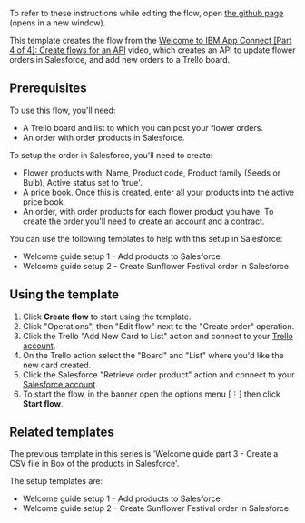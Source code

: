 To refer to these instructions while editing the flow, open [the github page](https://github.com/ot4i/app-connect-templates/blob/master/resources/markdown/Welcome%20guide%20part%204%20-%20Flower%20order%20API_instructions.md) (opens in a new window).

This template creates the flow from the [Welcome to IBM App Connect [Part 4 of 4]: Create flows for an API](https://www.youtube.com/watch?v=RgYAIl5lXt4&list=PL_4RxtD-BL5tKxx9GiR2BH146ZUC21cOp) video, which creates an API to update flower orders in Salesforce, and add new orders to a Trello board.

## Prerequisites

To use this flow, you'll need:
* A Trello board and list to which you can post your flower orders.
* An order with order products in Salesforce.

To setup the order in Salesforce, you'll need to create:
* Flower products with: Name, Product code, Product family (Seeds or Bulb), Active status set to 'true'.
* A price book. Once this is created, enter all your products into the active price book.
* An order, with order products for each flower product you have. To create the order you'll need to create an account and a  contract.

You can use the following templates to help with this setup in Salesforce:
* Welcome guide setup 1 - Add products to Salesforce.
* Welcome guide setup 2 - Create Sunflower Festival order in Salesforce.

## Using the template

1. Click **Create flow** to start using the template.
1. Click "Operations", then "Edit flow" next to the "Create order" operation.
1. Click the Trello "Add New Card to List" action and connect to your [Trello account](https://developer.ibm.com/integration/docs/app-connect/how-to-guides-for-apps/use-ibm-app-connect-trello/).
1. On the Trello action select the "Board" and "List" where you'd like the new card created.
1. Click the Salesforce "Retrieve order product" action and connect to your [Salesforce account](https://developer.ibm.com/integration/docs/app-connect/how-to-guides-for-apps/use-ibm-app-connect-salesforce/).
1. To start the flow, in the banner open the options menu [&#8942;] then click **Start flow**.

## Related templates

The previous template in this series is 'Welcome guide part 3 - Create a CSV file in Box of the products in Salesforce'.

The setup templates are:
* Welcome guide setup 1 - Add products to Salesforce.
* Welcome guide setup 2 - Create Sunflower Festival order in Salesforce.
